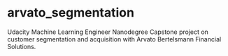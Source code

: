 # arvato_segmentation
Udacity Machine Learning Engineer Nanodegree Capstone project on customer segmentation and acquisition with Arvato Bertelsmann Financial Solutions.
